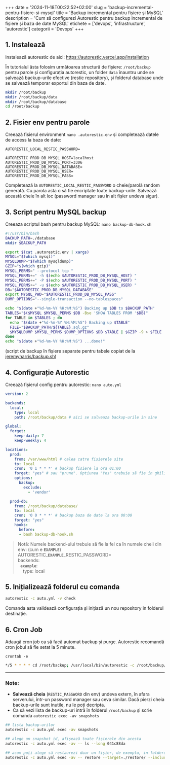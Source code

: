 +++
date = '2024-11-18T00:22:52+02:00'
slug = 'backup-incremental-pentru-fisiere-si-mysql'
title = 'Backup incremental pentru fișiere și MySQL'
description = 'Cum să configurezi Autorestic pentru backup incremental de fișiere și baza de date MySQL'
etichete = ['devops', 'infrastructure', 'autorestic']
categorii = 'Devops'
+++

## 1. Instalează

Instalează autorestic de aici: https://autorestic.vercel.app/installation

În tutorialul ăsta folosim următoarea structură de fișiere: `/root/backup` pentru parole și configurația autorestic, un folder `data` înauntru unde se salvează backup-urile efective (restic repository), și folderul database unde se salvează temporar exportul din baza de date.
```bash
mkdir /root/backup
mkdir /root/backup/data
mkdir /root/backup/database
cd /root/backup
```

## 2. Fisier env pentru parole

Creează fisierul environment  `nano .autorestic.env` și completează datele de access la baza de date:
```env
AUTORESTIC_LOCAL_RESTIC_PASSWORD=

AUTORESTIC_PROD_DB_MYSQL_HOST=localhost
AUTORESTIC_PROD_DB_MYSQL_PORT=3306
AUTORESTIC_PROD_DB_MYSQL_DATABASE=
AUTORESTIC_PROD_DB_MYSQL_USER=
AUTORESTIC_PROD_DB_MYSQL_PASS=
```

Completează la `AUTORESTIC_LOCAL_RESTIC_PASSWORD` o cheie/parolă random generată. Cu parola asta o să fie encriptate toate backup-urile. Salvează această cheie în alt loc (password manager sau în alt fișier undeva sigur).


## 3. Script pentru MySQL backup

Creeaza scriptul bash pentru backup MySQL: `nano backup-db-hook.sh`
```bash
#!/usr/bin/bash
BACKUP_PATH=./database
mkdir $BACKUP_PATH

export $(cat .autorestic.env | xargs)
MYSQL="$(which mysql)"
MYSQLDUMP="$(which mysqldump)"
GZIP="$(which gzip)"
MYSQL_PERMS=" --protocol tcp "
MYSQL_PERMS+=" -h $(echo $AUTORESTIC_PROD_DB_MYSQL_HOST) "
MYSQL_PERMS+=" -P $(echo $AUTORESTIC_PROD_DB_MYSQL_PORT) "
MYSQL_PERMS+=" -u $(echo $AUTORESTIC_PROD_DB_MYSQL_USER) "
DB="$AUTORESTIC_PROD_DB_MYSQL_DATABASE"
export MYSQL_PWD="$AUTORESTIC_PROD_DB_MYSQL_PASS"
DUMP_OPTIONS="--single-transaction --no-tablespaces"

echo "$(date +"%d-%m-%Y %H:%M:%S") Backing up $DB to $BACKUP_PATH"
TABLES="$($MYSQL $MYSQL_PERMS $DB -Bse 'SHOW TABLES FROM '$DB)"
for TABLE in $TABLES ; do
  echo "$(date +"%d-%m-%Y %H:%M:%S") Backing up $TABLE"
  FILE="$BACKUP_PATH/${TABLE}.sql.gz"
  $MYSQLDUMP $MYSQL_PERMS $DUMP_OPTIONS $DB $TABLE | $GZIP -9 > $FILE
done
echo "$(date +"%d-%m-%Y %H:%M:%S") ...done!"

```
(script de backup în fișiere separate pentru tabele copiat de la [jeremyharris/backup.sh](https://gist.github.com/jeremyharris/3085738))

## 4. Configurație Autorestic

Creează fișierul config pentru autorestic: `nano auto.yml`
```yml
version: 2

backends:
  local:
    type: local
    path: /root/backup/data # aici se salveaza backup-urile in sine

global:
  forget:
    keep-daily: 7
    keep-weekly: 4

locations:
  prod:
    from: /var/www/html # calea catre fisierele site
    to: local
    cron: '0 1 * * *' # backup fisiere la ora 01:00
    forget: "yes" # sau "prune". Optiunea "Yes" trebuie să fie în ghilimele, altfel este boolean
    options:
      backup:
        exclude:
          - 'vendor'

  prod-db:
    from: /root/backup/database/
    to: local
    cron: '0 0 * * *' # backup baza de date la ora 00:00
    forget: "yes"
    hooks:
      before:
      - bash backup-db-hook.sh

```

> Notă: Numele backend-ului trebuie să fie la fel ca în numele cheii din env: (cum e <code><b>EXAMPLE</b></code>)
> <br />AUTORESTIC_<code><b>EXAMPLE</b></code>_RESTIC_PASSWORD=
> <br />backends:
> <br />&nbsp;&nbsp;<code><b>example</b></code>:
> <br />&nbsp;&nbsp;&nbsp;&nbsp;type: local

## 5. Inițializează folderul cu comanda

```bash
autorestic -c auto.yml -v check
```
Comanda asta validează configurația și inițiază un nou repository in folderul destinație.

## 6. Cron Job

Adaugă cron job ca să facă automat backup și purge. Autorestic recomandă cron jobul să fie setat la 5 minute.

`crontab -e`

```bash
*/5 * * * * cd /root/backup; /usr/local/bin/autorestic -c /root/backup/auto.yml --ci cron --lean
```

---

### Note:

- **Salvează cheia** (`RESTIC_PASSWORD` din env) undeva extern, în afara serverului, într-un password manager sau ceva similar. Dacă pierzi cheia backup-urile sunt inutile, nu le poți decripta.
- Ca să vezi lista de backup-uri intră în folderul `/root/backup` și scrie comanda `autorestic exec -av snapshots`


```bash 
## lista backup-urilor
autorestic -c auto.yml exec -av snapshots

## alege un snapshot id, afișează toate fișierele din acesta
autorestic -c auto.yml exec -av -- ls --long 041c88da

## acum poți alege să restaurezi doar un fișier, de exemplu, in folderul ./restore/
autorestic -c auto.yml exec -av -- restore --target=./restore/ --include=/root/backup/database/example.sql.gz 041c88da
```

